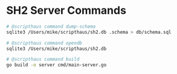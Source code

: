 # SH2 Server Commands

```bash
# @scripthaus command dump-schema
sqlite3 /Users/mike/scripthaus/sh2.db .schema > db/schema.sql
```

```bash
# @scripthaus command opendb
sqlite3 /Users/mike/scripthaus/sh2.db
```

```bash
# @scripthaus command build
go build -o server cmd/main-server.go
```
